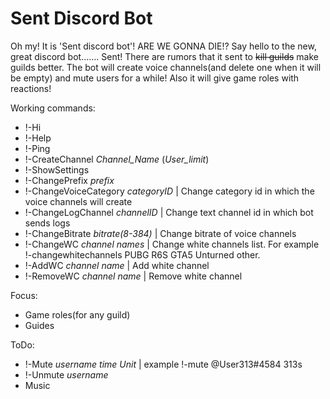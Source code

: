 # Sent Discord Bot


Oh my! It is 'Sent discord bot'! ARE WE GONNA DIE!?
Say hello to the new, great discord bot....... Sent!
There are rumors that it sent to ~~kill guilds~~ make guilds better.
The bot will create voice channels(and delete one when it will be empty) and mute users for a while!
Also it will give game roles with reactions!


Working commands:
- !-Hi
- !-Help
- !-Ping
- !-CreateChannel *Channel_Name* (*User_limit*)
- !-ShowSettings
- !-ChangePrefix *prefix*
- !-ChangeVoiceCategory *categoryID* | Change category id in which the voice channels will create
- !-ChangeLogChannel *channelID* | Change text channel id in which bot sends logs
- !-ChangeBitrate *bitrate(8-384)* | Change bitrate of voice channels
- !-ChangeWC *channel names* | Change white channels list. For example !-changewhitechannels PUBG R6S GTA5 Unturned other.
- !-AddWC *channel name* | Add white channel
- !-RemoveWC *channel name* | Remove white channel

Focus:
- Game roles(for any guild)
- Guides


ToDo:
- !-Mute  *username*  *time* *Unit* | example !-mute @User313#4584 313s
- !-Unmute *username*
- Music